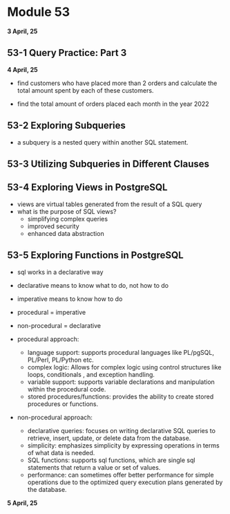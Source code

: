 # Module 53

**3 April, 25**

## 53-1 Query Practice: Part 3

**4 April, 25**

- find customers who have placed more than 2 orders and calculate the total amount spent by each of these customers.

- find the total amount of orders placed each month in the year 2022

## 53-2 Exploring Subqueries

- a subquery is a nested query within another SQL statement.

## 53-3 Utilizing Subqueries in Different Clauses

## 53-4 Exploring Views in PostgreSQL

- views are virtual tables generated from the result of a SQL query
- what is the purpose of SQL views?
  - simplifying complex queries
  - improved security
  - enhanced data abstraction

## 53-5 Exploring Functions in PostgreSQL

- sql works in a declarative way
- declarative means to know what to do, not how to do
- imperative means to know how to do
- procedural = imperative
- non-procedural = declarative

- procedural approach:

  - language support: supports procedural languages like PL/pgSQL, PL/Perl, PL/Python etc.
  - complex logic: Allows for complex logic using control structures like loops, conditionals , and exception handling.
  - variable support: supports variable declarations and manipulation within the procedural code.
  - stored procedures/functions: provides the ability to create stored procedures or functions.

- non-procedural approach:
  - declarative queries: focuses on writing declarative SQL queries to retrieve, insert, update, or delete data from the database.
  - simplicity: emphasizes simplicity by expressing operations in terms of what data is needed.
  - SQL functions: supports sql functions, which are single sql statements that return a value or set of values.
  - performance: can sometimes offer better performance for simple operations due to the optimized query execution plans generated by the database.

**5 April, 25**
